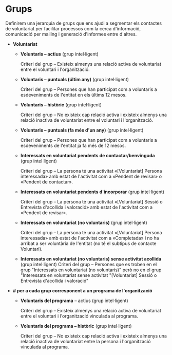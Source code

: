 # Grups

Definirem una jerarquia de grups que ens ajudi a segmentar els contactes de voluntariat per facilitar processos com la cerca d'informació, comunicació per mailing i generació d'informes entre d'altres.

* **Voluntariat**

    * **Voluntaris – actius** (grup intel·ligent)

        Criteri del grup – Existeix almenys una relació activa de voluntariat entre el voluntari i l'organització.

    * **Voluntaris – puntuals (últim any)** (grup intel·ligent)

        Criteri del grup – Persones que han participat com a voluntaris a esdeveniments de l'entitat en els últims 12 mesos.

    * **Voluntaris – històric** (grup intel·ligent)

        Criteri del grup – No existeix cap relació activa i existeix almenys una relació inactiva de voluntariat entre el voluntari i l'organització.

    * **Voluntaris – puntuals (fa més d'un any)** (grup intel·ligent)

        Criteri del grup – Persones que han participat com a voluntaris a esdeveniments de l'entitat ja fa més de 12 mesos.

    * **Interessats en voluntariat pendents de contactar/benvinguda** (grup intel·ligent)

        Criteri del grup – La persona té una activitat «[Voluntariat] Persona interessada» amb estat de l'activitat com a «Pendent de revisar» o «Pendent de contactar».

    * **Interessats en voluntariat pendents d'incorporar** (grup intel·ligent)

        Criteri del grup – La persona té una activitat «[Voluntariat] Sessió o Entrevista d'acollida i valoració» amb estat de l'activitat com a «Pendent de revisar».

    * **Interessats en voluntariat (no voluntaris)** (grup intel·ligent)

        Criteri del grup – La persona té una activitat «[Voluntariat] Persona interessada» amb estat de l'activitat com a «Completada» i no ha arribat a ser voluntària de l'entitat (no té el subtipus de contacte Voluntari).

    * **Interessats en voluntariat (no voluntaris) sense activitat acollida** (grup intel·ligent)
        Criteri del grup – Persones que es troben en el grup "Interessats en voluntariat (no voluntaris)" però no en el grup "Interessats en voluntariat sense activitat "[Voluntariat] Sessió o Entrevista d'acollida i valoració"


* **\# per a cada grup corresponent a un programa de l'organització**

    * **Voluntaris del programa** – actius (grup intel·ligent)

        Criteri del grup – Existeix almenys una relació activa de voluntariat entre el voluntari i l'organització vinculada al programa.

    * **Voluntaris del programa – històric** (grup intel·ligent)

        Criteri del grup – No existeix cap relació activa i existeix almenys una relació inactiva de voluntariat entre la persona i l'organització vinculada al programa.
